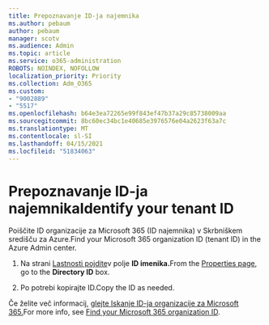 ```yaml
---
title: Prepoznavanje ID-ja najemnika
ms.author: pebaum
author: pebaum
manager: scotv
ms.audience: Admin
ms.topic: article
ms.service: o365-administration
ROBOTS: NOINDEX, NOFOLLOW
localization_priority: Priority
ms.collection: Adm_O365
ms.custom:
- "9002889"
- "5517"
ms.openlocfilehash: b64e3ea72265e99f843ef47b37a29c85738009aa
ms.sourcegitcommit: 8bc60ec34bc1e40685e3976576e04a2623f63a7c
ms.translationtype: MT
ms.contentlocale: sl-SI
ms.lasthandoff: 04/15/2021
ms.locfileid: "51834063"
---
```

# <a name="identify-your-tenant-id"></a><span data-ttu-id="c7184-102">Prepoznavanje ID-ja najemnika</span><span class="sxs-lookup"><span data-stu-id="c7184-102">Identify your tenant ID</span></span>

<span data-ttu-id="c7184-103">Poiščite ID organizacije za Microsoft 365 (ID najemnika) v Skrbniškem središču za Azure.</span><span class="sxs-lookup"><span data-stu-id="c7184-103">Find your Microsoft 365 organization ID (tenant ID) in the Azure Admin center.</span></span>

1. <span data-ttu-id="c7184-104">Na strani [Lastnosti pojdite](https://aka.ms/AzurePropertiesPage)v polje **ID imenika.**</span><span class="sxs-lookup"><span data-stu-id="c7184-104">From the [Properties page](https://aka.ms/AzurePropertiesPage), go to the **Directory ID** box.</span></span>

2. <span data-ttu-id="c7184-105">Po potrebi kopirajte ID.</span><span class="sxs-lookup"><span data-stu-id="c7184-105">Copy the ID as needed.</span></span>

<span data-ttu-id="c7184-106">Če želite več informacij, [glejte Iskanje ID-ja organizacije za Microsoft 365.](https://docs.microsoft.com/onedrive/find-your-office-365-tenant-id)</span><span class="sxs-lookup"><span data-stu-id="c7184-106">For more info, see [Find your Microsoft 365 organization ID](https://docs.microsoft.com/onedrive/find-your-office-365-tenant-id).</span></span>
